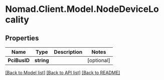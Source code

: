 # Nomad.Client.Model.NodeDeviceLocality

## Properties

Name | Type | Description | Notes
------------ | ------------- | ------------- | -------------
**PciBusID** | **string** |  | [optional] 

[[Back to Model list]](../README.md#documentation-for-models) [[Back to API list]](../README.md#documentation-for-api-endpoints) [[Back to README]](../README.md)

